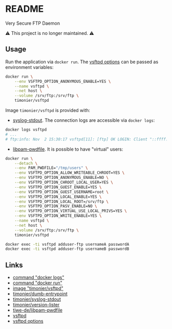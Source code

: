 # README

Very Secure FTP Daemon

⚠️ This project is no longer maintained. ⚠️

## Usage

Run the application via `docker run`. The [vsftpd options](https://security.appspot.com/vsftpd/vsftpd_conf.html) can be passed as environment variables:

```sh
docker run \
    --env VSFTPD_OPTION_ANONYMOUS_ENABLE=YES \
    --name vsftpd \
    --net host \
    --volume /srv/ftp:/srv/ftp \
    timonier/vsftpd
```

Image `timonier/vsftpd` is provided with:

* [syslog-stdout](https://github.com/timonier/syslog-stdout). The connection logs are accessible via `docker logs`:

```sh
docker logs vsftpd
# ...
# ftp:info: Nov  2 15:30:17 vsftpd[11]: [ftp] OK LOGIN: Client "::ffff:127.0.0.1", anon password "anon@localhost"
```

* [libpam-pwdfile](https://github.com/tiwe-de/libpam-pwdfile). It is possible to have "virtual" users:

```sh
docker run \
    --detach \
    --env PAM_PWDFILE="/tmp/users" \
    --env VSFTPD_OPTION_ALLOW_WRITEABLE_CHROOT=YES \
    --env VSFTPD_OPTION_ANONYMOUS_ENABLE=NO \
    --env VSFTPD_OPTION_CHROOT_LOCAL_USER=YES \
    --env VSFTPD_OPTION_GUEST_ENABLE=YES \
    --env VSFTPD_OPTION_GUEST_USERNAME=root \
    --env VSFTPD_OPTION_LOCAL_ENABLE=YES \
    --env VSFTPD_OPTION_LOCAL_ROOT=/srv/ftp \
    --env VSFTPD_OPTION_PASV_ENABLE=NO \
    --env VSFTPD_OPTION_VIRTUAL_USE_LOCAL_PRIVS=YES \
    --env VSFTPD_OPTION_WRITE_ENABLE=YES \
    --name vsftpd \
    --net host \
    --volume /srv/ftp:/srv/ftp \
    timonier/vsftpd

docker exec -ti vsftpd adduser-ftp usernameA passwordA
docker exec -ti vsftpd adduser-ftp usernameB passwordB
```

## Links

* [command "docker logs"](https://docs.docker.com/reference/commandline/cli/)
* [command "docker run"](https://docs.docker.com/reference/run/)
* [image "timonier/vsftpd"](https://hub.docker.com/r/timonier/vsftpd/)
* [timonier/dumb-entrypoint](https://github.com/timonier/dumb-entrypoint)
* [timonier/syslog-stdout](https://github.com/timonier/syslog-stdout)
* [timonier/version-lister](https://github.com/timonier/version-lister)
* [tiwe-de/libpam-pwdfile](https://github.com/tiwe-de/libpam-pwdfile)
* [vsftpd](https://security.appspot.com/vsftpd.html)
* [vsftpd options](https://security.appspot.com/vsftpd/vsftpd_conf.html)
